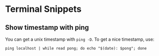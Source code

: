 # Terminal Snippets

## Show timestamp with ping
You can get a unix timestamp with `ping -D`. To get a nice timestamp, use:

```
ping localhost | while read pong; do echo "$(date): $pong"; done

